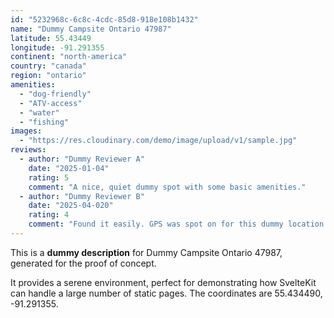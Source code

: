 ```yaml
---
id: "5232968c-6c8c-4cdc-85d8-918e108b1432"
name: "Dummy Campsite Ontario 47987"
latitude: 55.43449
longitude: -91.291355
continent: "north-america"
country: "canada"
region: "ontario"
amenities:
  - "dog-friendly"
  - "ATV-access"
  - "water"
  - "fishing"
images:
  - "https://res.cloudinary.com/demo/image/upload/v1/sample.jpg"
reviews:
  - author: "Dummy Reviewer A"
    date: "2025-01-04"
    rating: 5
    comment: "A nice, quiet dummy spot with some basic amenities."
  - author: "Dummy Reviewer B"
    date: "2025-04-020"
    rating: 4
    comment: "Found it easily. GPS was spot on for this dummy location."
---
```


This is a **dummy description** for Dummy Campsite Ontario 47987, generated for the proof of concept.

It provides a serene environment, perfect for demonstrating how SvelteKit can handle a large number of static pages. The coordinates are 55.434490, -91.291355.
